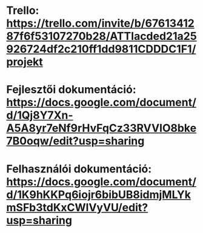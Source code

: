 # Trello: https://trello.com/invite/b/6761341287f6f53107270b28/ATTIacded21a25926724df2c210ff1dd9811CDDDC1F1/projekt
# Fejlesztői dokumentáció: https://docs.google.com/document/d/1Qj8Y7Xn-A5A8yr7eNf9rHvFqCz33RVVIO8bke7B0oqw/edit?usp=sharing
# Felhasználói dokumentáció: https://docs.google.com/document/d/1K9hKKPq6iojr6bibUB8idmjMLYkmSFb3tdKxCWlVyVU/edit?usp=sharing
